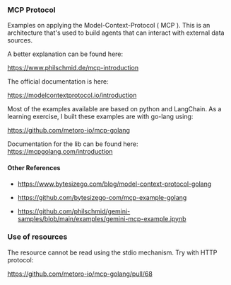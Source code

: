 ### MCP Protocol

Examples on applying the Model-Context-Protocol ( MCP ). This is an architecture that's used to build agents that can interact with external data sources.

A better explanation can be found here:

https://www.philschmid.de/mcp-introduction

The official documentation is here:

https://modelcontextprotocol.io/introduction


Most of the examples available are based on python and LangChain. As a learning exercise, I built these examples are with go-lang using:

https://github.com/metoro-io/mcp-golang

Documentation for the lib can be found here:
https://mcpgolang.com/introduction


#### Other References

* https://www.bytesizego.com/blog/model-context-protocol-golang

* https://github.com/bytesizego-com/mcp-example-golang

* https://github.com/philschmid/gemini-samples/blob/main/examples/gemini-mcp-example.ipynb


### Use of resources

The resource cannot be read using the stdio mechanism.
Try with HTTP protocol:

https://github.com/metoro-io/mcp-golang/pull/68